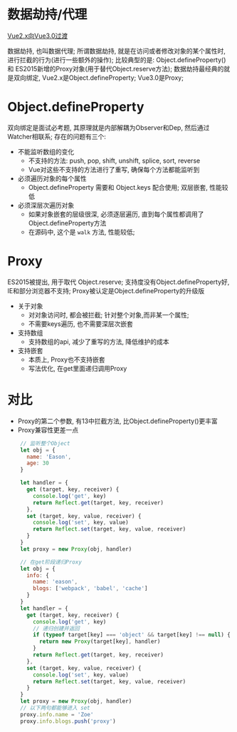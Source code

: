 # 数据劫持/代理
[Vue2.x向Vue3.0过渡](https://zhuanlan.zhihu.com/p/47041290)

数据劫持, 也叫数据代理;
所谓数据劫持, 就是在访问或者修改对象的某个属性时,进行拦截的行为(进行一些额外的操作);
比较典型的是: Object.defineProperty() 和 ES2015新增的Proxy对象(用于替代Object.reserve方法);
数据劫持最经典的就是双向绑定, Vue2.x是Object.defineProperty; Vue3.0是Proxy;

# Object.defineProperty
双向绑定是面试必考题, 其原理就是内部解耦为Observer和Dep, 然后通过Watcher相联系;
存在的问题有三个:
- 不能监听数组的变化
  - 不支持的方法: push, pop, shift, unshift, splice, sort, reverse
  - Vue对这些不支持的方法进行了重写, 确保每个方法都能监听到
- 必须遍历对象的每个属性
  - Object.defineProperty 需要和 Object.keys 配合使用; 双层嵌套, 性能较低
- 必须深层次遍历对象
  - 如果对象嵌套的层级很深, 必须逐层遍历, 直到每个属性都调用了Object.defineProperty方法
  - 在源码中, 这个是 `walk` 方法, 性能较低;


# Proxy
ES2015被提出, 用于取代 Object.reserve;
支持度没有Object.defineProperty好, IE和部分浏览器不支持;
Proxy被认定是Object.defineProperty的升级版

- 关于对象
  - 对对象访问时, 都会被拦截; 针对整个对象,而非某一个属性;
  - 不需要keys遍历, 也不需要深层次嵌套
- 支持数组
  - 支持数组的api, 减少了重写的方法, 降低维护的成本
- 支持嵌套
  - 本质上, Proxy也不支持嵌套
  - 写法优化, 在get里面递归调用Proxy

# 对比
- Proxy的第二个参数, 有13中拦截方法, 比Object.defineProperty()更丰富
- Proxy兼容性更差一点

```js
    // 监听整个Object
    let obj = {
      name: 'Eason',
      age: 30
    }

    let handler = {
      get (target, key, receiver) {
        console.log('get', key)
        return Reflect.get(target, key, receiver)
      },
      set (target, key, value, receiver) {
        console.log('set', key, value)
        return Reflect.set(target, key, value, receiver)
      }
    }
    let proxy = new Proxy(obj, handler)
```

```js
    // 在get阶段递归Proxy
    let obj = {
      info: {
        name: 'eason',
        blogs: ['webpack', 'babel', 'cache']
      }
    }
    let handler = {
      get (target, key, receiver) {
        console.log('get', key)
        // 递归创建并返回
        if (typeof target[key] === 'object' && target[key] !== null) {
          return new Proxy(target[key], handler)
        }
        return Reflect.get(target, key, receiver)
      },
      set (target, key, value, receiver) {
        console.log('set', key, value)
        return Reflect.set(target, key, value, receiver)
      }
    }
    let proxy = new Proxy(obj, handler)
    // 以下两句都能够进入 set
    proxy.info.name = 'Zoe'
    proxy.info.blogs.push('proxy')
```
